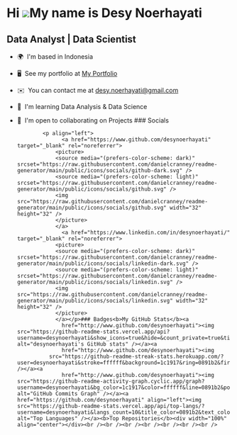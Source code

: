 Hi ![](https://user-images.githubusercontent.com/18350557/176309783-0785949b-9127-417c-8b55-ab5a4333674e.gif)My name is Desy Noerhayati
=======================================================================================================================================

Data Analyst | Data Scientist
-----------------------------

*   🌍  I'm based in Indonesia
*   🖥️  See my portfolio at [My Portfolio](http://github.com/desynoerhayati/Desy_Portfolio)
*   ✉️  You can contact me at [desy.noerhayati@gmail.com](mailto:desy.noerhayati@gmail.com)
*   🧠  I'm learning Data Analysis & Data Science
*   🤝  I'm open to collaborating on Projects
                  ### Socials
                  
                  
                <p align="left">
                      <a href="https://www.github.com/desynoerhayati" target="_blank" rel="noreferrer">
                    <picture>
                    <source media="(prefers-color-scheme: dark)" srcset="https://raw.githubusercontent.com/danielcranney/readme-generator/main/public/icons/socials/github-dark.svg" />
                    <source media="(prefers-color-scheme: light)" srcset="https://raw.githubusercontent.com/danielcranney/readme-generator/main/public/icons/socials/github.svg" />
                    <img src="https://raw.githubusercontent.com/danielcranney/readme-generator/main/public/icons/socials/github.svg" width="32" height="32" />
                    </picture>
                    </a>
                      <a href="https://www.linkedin.com/in/desynoerhayati/" target="_blank" rel="noreferrer">
                    <picture>
                    <source media="(prefers-color-scheme: dark)" srcset="https://raw.githubusercontent.com/danielcranney/readme-generator/main/public/icons/socials/linkedin-dark.svg" />
                    <source media="(prefers-color-scheme: light)" srcset="https://raw.githubusercontent.com/danielcranney/readme-generator/main/public/icons/socials/linkedin.svg" />
                    <img src="https://raw.githubusercontent.com/danielcranney/readme-generator/main/public/icons/socials/linkedin.svg" width="32" height="32" />
                    </picture>
                    </a></p>### Badges<b>My GitHub Stats</b><a
                      href="http://www.github.com/desynoerhayati"><img src="https://github-readme-stats.vercel.app/api?username=desynoerhayati&show_icons=true&hide=&count_private=true&title_color=0891b2&text_color=ffffff&icon_color=0891b2&bg_color=1c1917&hide_border=true&show_icons=true" alt="desynoerhayati's GitHub stats" /></a><a
                      href="http://www.github.com/desynoerhayati"><img
                  src="https://github-readme-streak-stats.herokuapp.com/?user=desynoerhayati&stroke=ffffff&background=1c1917&ring=0891b2&fire=0891b2&currStreakNum=ffffff&currStreakLabel=0891b2&sideNums=ffffff&sideLabels=ffffff&dates=ffffff&hide_border=true" /></a><a
                      href="http://www.github.com/desynoerhayati"><img src="https://github-readme-activity-graph.cyclic.app/graph?username=desynoerhayati&bg_color=1c1917&color=ffffff&line=0891b2&point=ffffff&area_color=1c1917&area=true&hide_border=true&custom_title=GitHub%20Commits%20Graph" alt="GitHub Commits Graph" /></a><a href="https://github.com/desynoerhayati" align="left"><img src="https://github-readme-stats.vercel.app/api/top-langs/?username=desynoerhayati&langs_count=10&title_color=0891b2&text_color=ffffff&icon_color=0891b2&bg_color=1c1917&hide_border=true&locale=en&custom_title=Top%20%Languages" alt="Top Languages" /></a><b>Top Repositories</b><div width="100%" align="center"></div><br /><br /><br /><br /><br /><br /><br />
